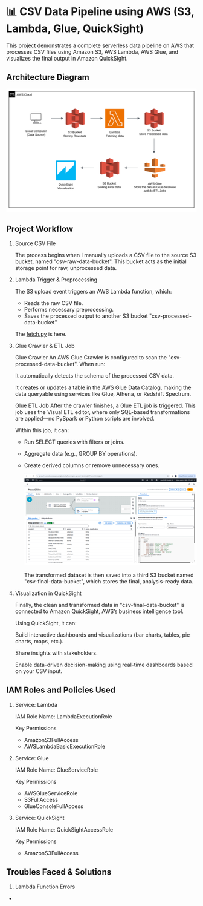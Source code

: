 # 📊 CSV Data Pipeline using AWS (S3, Lambda, Glue, QuickSight)

This project demonstrates a complete serverless data pipeline on AWS that processes CSV files using Amazon S3, AWS Lambda, AWS Glue, and visualizes the final output in Amazon QuickSight.


## Architecture Diagram

![Architecture Diagram](images/image.png)

## Project Workflow

1. Source CSV File
   
   The process begins when I manually uploads a CSV file to the source S3 bucket, named "csv-raw-data-bucket". This bucket acts as the initial storage point for raw, unprocessed data.

2. Lambda Trigger & Preprocessing
   
   The S3 upload event triggers an AWS Lambda function, which:
    - Reads the raw CSV file.
    - Performs necessary preprocessing.
    - Saves the processed output to another S3 bucket "csv-processed-data-bucket"
      
   The [fetch.py](Codes&Query/lambda.py) is here.

3. Glue Crawler & ETL Job
   
   Glue Crawler
      An AWS Glue Crawler is configured to scan the "csv-processed-data-bucket". When run:

      It automatically detects the schema of the processed CSV data.

      It creates or updates a table in the AWS Glue Data Catalog, making the data queryable using services like Glue, Athena, or Redshift Spectrum.

   Glue ETL Job
      After the crawler finishes, a Glue ETL job is triggered. This job uses the Visual ETL editor, where only SQL-based transformations are applied—no PySpark or Python scripts are involved.

      Within this job, it can:

   - Run SELECT queries with filters or joins.

   - Aggregate data (e.g., GROUP BY operations).

   - Create derived columns or remove unnecessary ones.
     
      ![Screenshot](images/AWS-Glue.png)

     The transformed dataset is then saved into a third S3 bucket named "csv-final-data-bucket", which stores the final, analysis-ready data.

4. Visualization in QuickSight
   
   Finally, the clean and transformed data in "csv-final-data-bucket" is connected to Amazon QuickSight, AWS’s business intelligence tool.

   Using QuickSight, it can:

   Build interactive dashboards and visualizations (bar charts, tables, pie charts, maps, etc.).

   Share insights with stakeholders.

   Enable data-driven decision-making using real-time dashboards based on your CSV input.



## IAM Roles and Policies Used

1. Service: Lambda

   IAM Role Name: LambdaExecutionRole

   Key Permissions
   - AmazonS3FullAccess
   - AWSLambdaBasicExecutionRole


2. Service: Glue	

   IAM Role Name: GlueServiceRole

   Key Permissions
   - AWSGlueServiceRole
   - S3FullAccess
   - GlueConsoleFullAccess


3. Service: QuickSight	

   IAM Role Name: QuickSightAccessRole	

   Key Permissions
   - AmazonS3FullAccess


## Troubles Faced & Solutions

1. Lambda Function Errors
-









